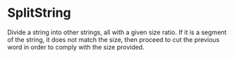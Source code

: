 # SplitString
Divide a string into other strings, all with a given size ratio. If it is a segment of the string, it does not match the size, then proceed to cut the previous word in order to comply with the size provided.